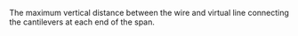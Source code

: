 The maximum vertical distance between the wire and virtual line connecting the cantilevers at each end of the span.
